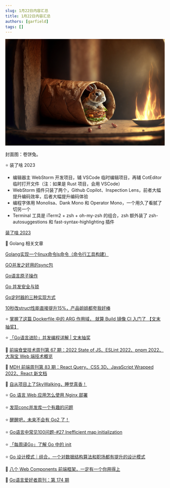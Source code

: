 ```yaml
---
slug: 1月22日内容汇总
title: 1月22日内容汇总
authors: [garfield]
tags: []
---
```


![image](image.png)

封面图：卷饼兔。

⭐️ 装了啥 2023

- 编辑器主 WebStorm 开发项目，辅 VSCode 临时编辑项目，再辅 CotEditor 临时打开文件（注：如果是 Rust 项目，会用 VSCode）
- WebStorm 插件只装了两个，Github Copilot、Inspection Lens，前者大幅提升编码效率，后者大幅提升编码体验
- 编程字体用 Monolisa、Dank Mono 和 Operator Mono，一个用久了看腻了切另一个
- Terminal 工具是 iTerm2 + zsh + oh-my-zsh 的组合，zsh 额外装了 zsh-autosuggestions 和 fast-syntax-highlighting 插件

[装了啥 2023](https://mp.weixin.qq.com/s/m2HhDuFefiLt-eSB9Ux55g)

📒 Golang 相关文章

[Golang实现一个linux命令ls命令（命令行工具构建）](https://mp.weixin.qq.com/s/GMhYFPwAaH90gQvsTvzN_Q)

[GO并发之好用的sync包](https://mp.weixin.qq.com/s/aYt-q5hsvOQYq99TnQCoCw)

[Go语言原子操作](https://mp.weixin.qq.com/s/-HIQtprVGs1G5Bd3DMYQig)

[Go 并发安全与锁](https://mp.weixin.qq.com/s/_xU2A4b6JvVCus7tYV3YQQ)

[Go定时器的三种实现方式](https://mp.weixin.qq.com/s/GHJAUM3hiCEyi6z5KnVfMg)

[10秒改struct性能直接提升15%，产品姐姐都夸我好棒](https://mp.weixin.qq.com/s/WOfwayOu5UwsZJTYLTfOuA)

⭐️ [掌握了这篇 Dockerfile 中的 ARG 作用域， 就算 Build 镜像 CI 入门了 【文末抽奖】](https://mp.weixin.qq.com/s/i3n0hoHRaYoDMWcC5DSQ3w)

⭐️ [「Go语言进阶」并发编程详解 | 文末抽奖](https://mp.weixin.qq.com/s/irp0uBR-nJ87tZ_elMWPnA)

📒 [前端食堂技术周刊第 67 期：2022 State of JS、ESLint 2022、pnpm 2022、大淘宝 Web 端技术概览](https://juejin.cn/post/7189217535839961148)

📒 [MDH 前端周刊第 83 期：React Query、CSS 3D、JavaScript Wrapped 2022、React 新文档](https://www.yuque.com/chencheng/mdh-weekly/tyvzbo1venhyi7l4)

📒 [自从项目上了SkyWalking，睡觉真香！](https://mp.weixin.qq.com/s/72UbwZTxo36eJVqGq8HBgw)

⭐️ [Go 语言 Web 应用怎么使用 Nginx 部署](https://mp.weixin.qq.com/s/Rrz-UEx2SwYmyWC5rKh4Wg)

⭐️ [发现conc并发库一个有趣的问题](https://mp.weixin.qq.com/s/G8mEAKRYbaae_rFBVJqdeg)

⭐️ [醒醒吧，未来不会有 Go2 了！](https://juejin.cn/post/7189102074825539640)

⭐️ [Go语言中常见100问题-#27 Inefficient map initialization](https://mp.weixin.qq.com/s/9pfznxXKHCv-QEZBqHw1YQ)

⭐️ [「每周译Go」了解 Go 中的 init](https://mp.weixin.qq.com/s/g4_HWOzL3NNFvyOHseLE6Q)

⭐️ [Go 设计模式｜组合，一个对数据结构算法和职场都有提升的设计模式](https://mp.weixin.qq.com/s/JKWbyr4Yt7A6l1nFsANUcQ)

📒 [八个 Web Components 前端框架，一定有一个你用得上](https://mp.weixin.qq.com/s/alDla5kp0XXFJSExYZPWEA)

📒 [Go语言爱好者周刊：第 174 期](https://mp.weixin.qq.com/s/E5LM05OzLj0VNxPIiu6O1g)
